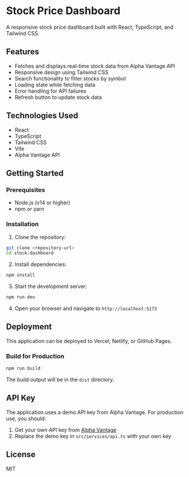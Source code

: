 # Stock Price Dashboard

A responsive stock price dashboard built with React, TypeScript, and Tailwind CSS.

## Features

- Fetches and displays real-time stock data from Alpha Vantage API
- Responsive design using Tailwind CSS
- Search functionality to filter stocks by symbol
- Loading state while fetching data
- Error handling for API failures
- Refresh button to update stock data

## Technologies Used

- React
- TypeScript
- Tailwind CSS
- Vite
- Alpha Vantage API

## Getting Started

### Prerequisites

- Node.js (v14 or higher)
- npm or yarn

### Installation

1. Clone the repository:
```bash
git clone <repository-url>
cd stock-dashboard
```

2. Install dependencies:
```bash
npm install
```

3. Start the development server:
```bash
npm run dev
```

4. Open your browser and navigate to `http://localhost:5173`

## Deployment

This application can be deployed to Vercel, Netlify, or GitHub Pages.

### Build for Production

```bash
npm run build
```

The build output will be in the `dist` directory.

## API Key

The application uses a demo API key from Alpha Vantage. For production use, you should:

1. Get your own API key from [Alpha Vantage](https://www.alphavantage.co/support/#api-key)
2. Replace the demo key in `src/services/api.ts` with your own key

## License

MIT
